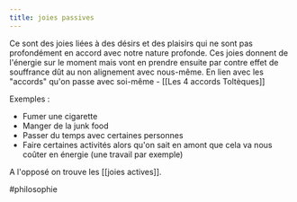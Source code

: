 ```yaml
---
title: joies passives
---
```


Ce sont des joies liées à des désirs et des plaisirs qui ne sont pas profondément en accord avec notre nature profonde.
Ces joies donnent de l'énergie sur le moment mais vont en prendre ensuite par contre effet de souffrance dût au non alignement avec nous-même.
En lien avec les "accords" qu'on passe avec soi-même - [[Les 4 accords Toltèques]]

Exemples :
- Fumer une cigarette
- Manger de la junk food
- Passer du temps avec certaines personnes
- Faire certaines activités alors qu'on sait en amont que cela va nous coûter en énergie (une travail par exemple)

A l'opposé on trouve les [[joies actives]].

#philosophie 